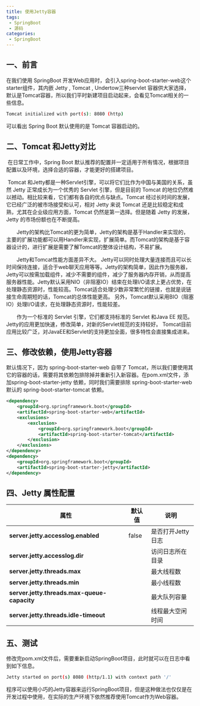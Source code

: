 ```yaml
---
title: 使用Jetty容器
tags:
 - SpringBoot
 - 源码
categories: 
 - SpringBoot
---
```




## 一、前言

在我们使用 SpringBoot 开发Web应用时，会引入spring-boot-starter-web这个starter组件，其内嵌 Jetty , Tomcat , Undertow三种servlet 容器供大家选择，默认是Tomcat容器，所以我们平时新建项目启动起来，会看见Tomcat相关的一些信息。

~~~sh
Tomcat initialized with port(s): 8080 (http)
~~~

可以看出 Spring Boot 默认使用的是 Tomcat 容器启动的。

## 二、Tomcat 和Jetty对比

​		在日常工作中，Spring Boot 默认推荐的配置并一定适用于所有情况，根据项目配置以及环境，选择合适的容器，才能更好的搭建项目。

​		Tomcat 和Jetty都是一种Servlet引擎，可以将它们比作为中国与美国的关系，虽然 Jetty 正常成长为一个优秀的 Servlet 引擎，但是目前的 Tomcat 的地位仍然难以撼动。相比较来看，它们都有各自的优点与缺点。Tomcat 经过长时间的发展，它已经广泛的被市场接受和认可，相对 Jetty 来说 Tomcat 还是比较稳定和成熟，尤其在企业级应用方面，Tomcat 仍然是第一选择。但是随着 Jetty 的发展，Jetty 的市场份额也在不断提高。

  Jetty的架构比Tomcat的更为简单，Jetty的架构是基于Handler来实现的，主要的扩展功能都可以用Handler来实现，扩展简单。而Tomcat的架构是基于容器设计的，进行扩展是需要了解Tomcat的整体设计结构，不易扩展。

  Jetty和Tomcat性能方面差异不大。 Jetty可以同时处理大量连接而且可以长时间保持连接，适合于web聊天应用等等。Jetty的架构简单，因此作为服务器，Jetty可以按需加载组件，减少不需要的组件，减少了服务器内存开销，从而提高服务器性能。Jetty默认采用NIO（非阻塞IO）结束在处理I/O请求上更占优势，在处理静态资源时，性能较高。Tomcat适合处理少数非常繁忙的链接，也就是说链接生命周期短的话，Tomcat的总体性能更高。 另外，Tomcat默认采用BIO（阻塞IO）处理I/O请求，在处理静态资源时，性能较差。

  作为一个标准的 Servlet 引擎，它们都支持标准的 Servlet 和Java EE 规范。Jetty的应用更加快速，修改简单，对新的Servlet规范的支持较好。 Tomcat目前应用比较广泛，对JavaEE和Servlet的支持更加全面，很多特性会直接集成进来。

## 三、修改依赖，使用Jetty容器

默认情况下，因为 spring-boot-starter-web 自带了 Tomcat，所以我们要使用其它的容器的话，需要将其依赖包排除掉并重新引入新容器。在pom.xml文件，添加spring-boot-starter-jetty 依赖，同时我们需要排除 spring-boot-starter-web 默认的 spring-boot-starter-tomcat 依赖。

~~~xml
<dependency>
    <groupId>org.springframework.boot</groupId>
    <artifactId>spring-boot-starter-web</artifactId>
    <exclusions>
        <exclusion>
            <groupId>org.springframework.boot</groupId>
            <artifactId>spring-boot-starter-tomcat</artifactId>
        </exclusion>
    </exclusions>
</dependency>
<dependency>
    <groupId>org.springframework.boot</groupId>
    <artifactId>spring-boot-starter-jetty</artifactId>
</dependency>
~~~

## 四、Jetty 属性配置

| **属性**                                    | **默认值** | **说明**          |
| ------------------------------------------- | ---------- | ----------------- |
| **server.jetty.accesslog.enabled**          | false      | 是否打开Jetty日志 |
| **server.jetty.accesslog.dir**              |            | 访问日志所在目录  |
| **server.jetty.threads.max**                |            | 最大线程数        |
| **server.jetty.threads.min**                |            | 最小线程数        |
| **server.jetty.threads.max-queue-capacity** |            | 最大队列容量      |
| **server.jetty.threads.idle-timeout**       |            | 线程最大空闲时间  |

## 五、测试

修改完pom.xml文件后，需要重新启动SpringBoot项目，此时就可以在日志中看到如下信息。

~~~sh
Jetty started on port(s) 8080 (http/1.1) with context path '/'
~~~

程序可以使用小巧的Jetty容器来运行SpringBoot项目，但是这种做法也仅仅是在开发过程中使用，在实际的生产环境下依然推荐使用Tomcat作为Web容器。